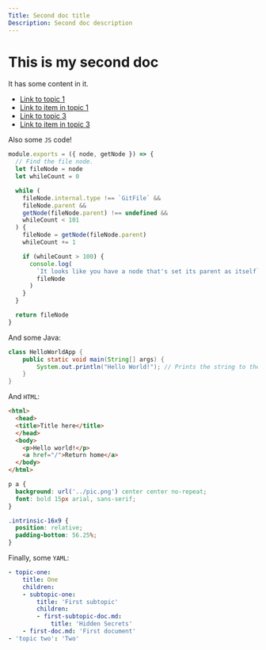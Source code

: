 ```yaml
---
Title: Second doc title
Description: Second doc description
---
```


# This is my second doc

It has some content in it.

- [Link to topic 1](../topic-one)
- [Link to item in topic 1](../topic-one/first-doc.md)
- [Link to topic 3](../topic-three)
- [Link to item in topic 3](../topic-three/third-doc.md)

Also some `JS` code!

```js
module.exports = ({ node, getNode }) => {
  // Find the file node.
  let fileNode = node
  let whileCount = 0

  while (
    fileNode.internal.type !== `GitFile` &&
    fileNode.parent &&
    getNode(fileNode.parent) !== undefined &&
    whileCount < 101
  ) {
    fileNode = getNode(fileNode.parent)
    whileCount += 1

    if (whileCount > 100) {
      console.log(
        `It looks like you have a node that's set its parent as itself`,
        fileNode
      )
    }
  }

  return fileNode
}

```

And some Java:

```java
class HelloWorldApp {
    public static void main(String[] args) {
        System.out.println("Hello World!"); // Prints the string to the console.
    }
}
```

And `HTML`:

```html
<html>
  <head>
  <title>Title here</title>
  </head>
  <body>
    <p>Hello world!</p>
    <a href="/">Return home</a>
  </body>
</html>
```

```css
p a {
  background: url('../pic.png') center center no-repeat;
  font: bold 15px arial, sans-serif;
}

.intrinsic-16x9 {
  position: relative;
  padding-bottom: 56.25%;
}

```

Finally, some `YAML`:

```yaml
- topic-one:
    title: One
    children:
    - subtopic-one:
        title: 'First subtopic'
        children:
        - first-subtopic-doc.md:
            title: 'Hidden Secrets'
    - first-doc.md: 'First document'
- 'topic two': 'Two'
```
